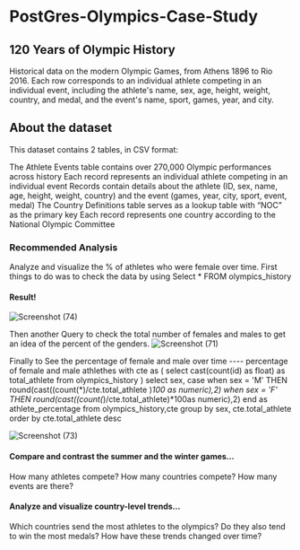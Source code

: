 
# PostGres-Olympics-Case-Study

## 120 Years of Olympic History
Historical data on the modern Olympic Games, from Athens 1896 to Rio 2016. Each row corresponds to an individual athlete competing in an individual event, including the athlete's name, sex, age, height, weight, country, and medal, and the event's name, sport, games, year, and city.

## About the dataset
This dataset contains 2 tables, in CSV format:

The Athlete Events table contains over 270,000
Olympic performances across history
Each record represents an individual athlete 
competing in an individual event
Records contain details about the 
athlete (ID, sex, name, age, height, weight, country) and the event (games, year, city, sport, event, medal)
The Country Definitions table serves as a lookup table with “NOC” as the primary key
Each record represents one country according
to the National Olympic Committee

### Recommended Analysis
Analyze and visualize the % of athletes who were female over time.
First things to do was to check the data by using
Select * FROM olympics_history
#### Result!
![Screenshot (74)](https://user-images.githubusercontent.com/41531796/199007815-4603c6b7-b4dd-456c-ab30-a02964594f77.png)

Then another Query to check the total number of females and males to get an idea of the percent of the genders.
![Screenshot (71)](https://user-images.githubusercontent.com/41531796/199002985-11c420e0-927f-4e7d-87d9-f0fa5a8b72af.png)

Finally to See the percentage of female and male over time
---- percentage of female and male athlethes 
with cte as 
(
    select cast(count(id) as float) as total_athlete
    from olympics_history
    )
    select sex,
    case when sex = 'M' THEN round(cast((count(*)/cte.total_athlete )*100 as numeric),2)
    when sex = 'F' THEN round(cast((count(*)/cte.total_athlete)*100as numeric),2)
    end as athlete_percentage
    from olympics_history,cte
    group by sex, cte.total_athlete
    order by cte.total_athlete desc

![Screenshot (73)](https://user-images.githubusercontent.com/41531796/199007409-592e6639-f54e-4ec0-84fd-75f0368a6611.png)

    



#### Compare and contrast the summer and the winter games...

How many athletes compete?
How many countries compete?
How many events are there?

#### Analyze and visualize country-level trends...
Which countries send the most athletes to the olympics?
Do they also tend to win the most medals?
How have these trends changed over time?


